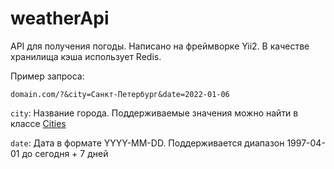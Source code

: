 # weatherApi

API для получения погоды. Написано на фреймворке Yii2. В качестве хранилища кэша использует Redis.

Пример запроса:
```
domain.com/?&city=Санкт-Петербург&date=2022-01-06
```

`city`: Название города. Поддерживаемые значения можно найти в классе [Cities](models/Weather.php)

`date`: Дата в формате YYYY-MM-DD. Поддерживается диапазон 1997-04-01 до сегодня + 7 дней